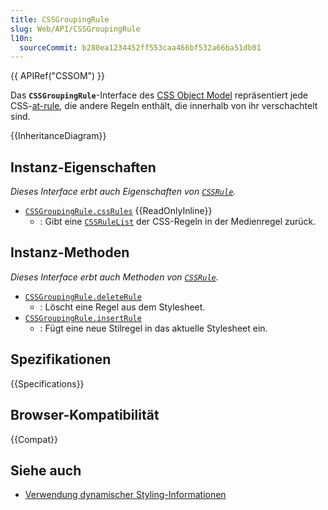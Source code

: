 ```yaml
---
title: CSSGroupingRule
slug: Web/API/CSSGroupingRule
l10n:
  sourceCommit: b280ea1234452ff553caa466bf532a66ba51db01
---
```


{{ APIRef("CSSOM") }}

Das **`CSSGroupingRule`**-Interface des [CSS Object Model](/de/docs/Web/API/CSS_Object_Model) repräsentiert jede CSS-[at-rule](/de/docs/Web/CSS/At-rule), die andere Regeln enthält, die innerhalb von ihr verschachtelt sind.

{{InheritanceDiagram}}

## Instanz-Eigenschaften

_Dieses Interface erbt auch Eigenschaften von [`CSSRule`](/de/docs/Web/API/CSSRule)._

- [`CSSGroupingRule.cssRules`](/de/docs/Web/API/CSSGroupingRule/cssRules) {{ReadOnlyInline}}
  - : Gibt eine [`CSSRuleList`](/de/docs/Web/API/CSSRuleList) der CSS-Regeln in der Medienregel zurück.

## Instanz-Methoden

_Dieses Interface erbt auch Methoden von [`CSSRule`](/de/docs/Web/API/CSSRule)._

- [`CSSGroupingRule.deleteRule`](/de/docs/Web/API/CSSGroupingRule/deleteRule)
  - : Löscht eine Regel aus dem Stylesheet.
- [`CSSGroupingRule.insertRule`](/de/docs/Web/API/CSSGroupingRule/insertRule)
  - : Fügt eine neue Stilregel in das aktuelle Stylesheet ein.

## Spezifikationen

{{Specifications}}

## Browser-Kompatibilität

{{Compat}}

## Siehe auch

- [Verwendung dynamischer Styling-Informationen](/de/docs/Web/API/CSS_Object_Model/Using_dynamic_styling_information)
